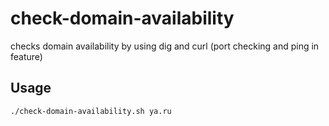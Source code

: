 # check-domain-availability
checks domain availability by using dig and curl (port checking and ping in feature)

Usage
------
```bash
./check-domain-availability.sh ya.ru

